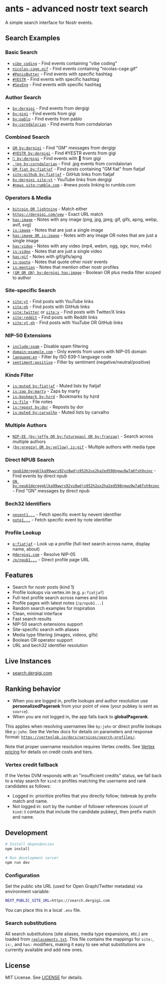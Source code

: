 # ants - advanced nostr text search

A simple search interface for Nostr events.

## Search Examples

### Basic Search

- [`vibe coding`](https://search.dergigi.com/?q=vibe%20coding) - Find events containing "vibe coding"
- [`nicolas-cage.gif`](https://search.dergigi.com/?q=nicolas-cage.gif) - Find events containing "nicolas-cage.gif"
- [`#PenisButter`](https://search.dergigi.com/?q=%23PenisButter) - Find events with specific hashtag
- [`#YESTR`](https://search.dergigi.com/?q=%23YESTR) - Find events with specific hashtag
- [`#SovEng`](https://search.dergigi.com/?q=%23SovEng) - Find events with specific hashtag

### Author Search

- [`by:dergigi`](https://search.dergigi.com/?q=by%3Adergigi) - Find events from dergigi
- [`by:gigi`](https://search.dergigi.com/?q=by%3Agigi) - Find events from gigi
- [`by:pablo`](https://search.dergigi.com/?q=by%3Apablo) - Find events from pablo
- [`by:corndalorian`](https://search.dergigi.com/?q=by%3Acorndalorian) - Find events from corndalorian

### Combined Search

- [`GM by:dergigi`](https://search.dergigi.com/?q=GM%20by%3Adergigi) - Find "GM" messages from dergigi
- [`#YESTR by:dergigi`](https://search.dergigi.com/?q=%23YESTR%20by%3Adergigi) - Find #YESTR events from gigi
- [`👀 by:dergigi`](https://search.dergigi.com/?q=%F0%9F%91%80%20by%3Adergigi) - Find events with 👀 from gigi
- [`.jpg by:corndalorian`](https://search.dergigi.com/?q=.jpg%20by%3Acorndalorian) - Find .jpg events from corndalorian
- [`GM fiat by:fiatjaf`](https://search.dergigi.com/?q=GM%20fiat%20by%3Afiatjaf) - Find posts containing "GM fiat" from fiatjaf
- [`site:github by:fiatjaf`](https://search.dergigi.com/?q=site%3Agithub%20by%3Afiatjaf) - GitHub links from fiatjaf
- [`by:dergigi site:yt`](https://search.dergigi.com/?q=by%3Adergigi%20site%3Ayt) - YouTube links from dergigi
- [`#news site:rumble.com`](https://search.dergigi.com/?q=%23news%20site%3Arumble.com) - #news posts linking to rumble.com

### Operators & Media

- [`bitcoin OR lightning`](https://search.dergigi.com/?q=bitcoin%20OR%20lightning) - Match either
- [`https://dergigi.com/vew`](https://search.dergigi.com/?q=https%3A//dergigi.com/vew) - Exact URL match
- [`has:image`](https://search.dergigi.com/?q=has%3Aimage) - Notes with any image (png, jpg, jpeg, gif, gifs, apng, webp, avif, svg)
- [`is:image`](https://search.dergigi.com/?q=is%3Aimage) - Notes that are just a single image
- [`has:image OR is:image`](https://search.dergigi.com/?q=has%3Aimage%20OR%20is%3Aimage) - Notes with any image OR notes that are just a single image
- [`has:video`](https://search.dergigi.com/?q=has%3Avideo) - Notes with any video (mp4, webm, ogg, ogv, mov, m4v)
- [`is:video`](https://search.dergigi.com/?q=is%3Avideo) - Notes that are just a single video
- [`has:gif`](https://search.dergigi.com/?q=has%3Agif) - Notes with gif/gifs/apng
- [`is:quote`](https://search.dergigi.com/?q=is%3Aquote) - Notes that quote other nostr events
- [`is:mention`](https://search.dergigi.com/?q=is%3Amention) - Notes that mention other nostr profiles
- [`(GM OR GN) by:dergigi has:image`](https://search.dergigi.com/?q=%28GM%20OR%20GN%29%20by%3Adergigi%20has%3Aimage) - Boolean OR plus media filter scoped to author

### Site-specific Search

- [`site:yt`](https://search.dergigi.com/?q=site%3Ayt) - Find posts with YouTube links
- [`site:gh`](https://search.dergigi.com/?q=site%3Agh) - Find posts with GitHub links
- [`site:twitter`](https://search.dergigi.com/?q=site%3Atwitter) or [`site:x`](https://search.dergigi.com/?q=site%3Ax) - Find posts with Twitter/X links
- [`site:reddit`](https://search.dergigi.com/?q=site%3Areddit) - Find posts with Reddit links
- [`site:yt,gh`](https://search.dergigi.com/?q=site%3Ayt%2Cgh) - Find posts with YouTube OR GitHub links

### NIP-50 Extensions

- [`include:spam`](https://search.dergigi.com/?q=include%3Aspam) - Disable spam filtering
- [`domain:example.com`](https://search.dergigi.com/?q=domain%3Aexample.com) - Only events from users with NIP-05 domain
- [`language:en`](https://search.dergigi.com/?q=language%3Aen) - Filter by ISO 639-1 language code
- [`sentiment:positive`](https://search.dergigi.com/?q=sentiment%3Apositive) - Filter by sentiment (negative/neutral/positive)

### Kinds Filter

- [`is:muted by:fiatjaf`](https://search.dergigi.com/?q=is%3Amuted%20by%3Afiatjaf) - Muted lists by fiatjaf
- [`is:zap by:marty`](https://search.dergigi.com/?q=is%3Azap%20by%3Amarty) - Zaps by marty
- [`is:bookmark by:hzrd`](https://search.dergigi.com/?q=is%3Abookmark%20by%3Ahzrd) - Bookmarks by hzrd
- [`is:file`](https://search.dergigi.com/?q=is%3Afile) - File notes
- [`is:repost by:dor`](https://search.dergigi.com/?q=is%3Arepost%20by%3Ador) - Reposts by dor
- [`is:muted by:carvalho`](https://search.dergigi.com/?q=is%3Amuted%20by%3Acarvalho) - Muted lists by carvalho

### Multiple Authors

- [`NIP-EE (by:jeffg OR by:futurepaul OR by:franzap)`](https://search.dergigi.com/?q=NIP-EE%20%28by%3Ajeffg%20OR%20by%3Afuturepaul%20OR%20by%3Afranzap%29) - Search across multiple authors
- [`(by:gregzaj OR by:yellow) is:gif`](https://search.dergigi.com/?q=%28by%3Agregzaj%20OR%20by%3Ayellow%29%20is%3Agif) - Multiple authors with media type

### Direct NPUB Search

- [`npub1dergggklka99wwrs92yz8wdjs952h2ux2ha2ed598ngwu9w7a6fsh9xzpc`](https://search.dergigi.com/?q=npub1dergggklka99wwrs92yz8wdjs952h2ux2ha2ed598ngwu9w7a6fsh9xzpc) - Find events by direct npub
- [`GN by:npub1dergggklka99wwrs92yz8wdjs952h2ux2ha2ed598ngwu9w7a6fsh9xzpc`](https://search.dergigi.com/?q=GN%20by%3Anpub1dergggklka99wwrs92yz8wdjs952h2ux2ha2ed598ngwu9w7a6fsh9xzpc) - Find "GN" messages by direct npub

### Bech32 Identifiers

- [`nevent1...`](https://search.dergigi.com/?q=nevent1...) - Fetch specific event by nevent identifier
- [`note1...`](https://search.dergigi.com/?q=note1...) - Fetch specific event by note identifier

### Profile Lookup

- [`p:fiatjaf`](https://search.dergigi.com/?q=p%3Afiatjaf) - Look up a profile (full-text search across name, display name, about)
- [`@dergigi.com`](https://search.dergigi.com/?q=%40dergigi.com) - Resolve NIP-05
- [`/p/npub1...`](https://search.dergigi.com/?q=/p/npub1...) - Direct profile page URL

## Features

- Search for nostr posts (kind 1)
- Profile lookups via vertex.im (e.g. `p:fiatjaf`)
- Full-text profile search across names and bios
- Profile pages with latest notes (`/p/npub1...`)
- Random search examples for inspiration
- Clean, minimal interface
- Fast search results
- NIP-50 search extensions support
- Site-specific search with aliases
- Media type filtering (images, videos, gifs)
- Boolean OR operator support
- URL and bech32 identifier resolution

## Live Instances

- [search.dergigi.com](https://search.dergigi.com/)

## Ranking behavior

- When you are logged in, profile lookups and author resolution use **personalizedPagerank** from your point of view (your pubkey is sent as `source`).
- When you are not logged in, the app falls back to **globalPagerank**.

This applies when resolving usernames like `by:john` or direct profile lookups like `p:john`. See the Vertex docs for details on parameters and response format: [`https://vertexlab.io/docs/services/search-profiles/`](https://vertexlab.io/docs/services/search-profiles/).

Note that proper username resolution requires Vertex credits. See [Vertex pricing](https://vertexlab.io/pricing/) for details on credit costs and tiers.

### Vertex credit fallback

If the Vertex DVM responds with an "insufficient credits" status, we fall back to a relay search for `kind:0` profiles matching the username and rank candidates as follows:

- Logged in: prioritize profiles that you directly follow; tiebreak by prefix match and name.
- Not logged in: sort by the number of follower references (count of `kind:3` contacts that include the candidate pubkey), then prefix match and name.

## Development

```bash
# Install dependencies
npm install

# Run development server
npm run dev
```

### Configuration

Set the public site URL (used for Open Graph/Twitter metadata) via environment variable:

```bash
NEXT_PUBLIC_SITE_URL=https://search.dergigi.com
```

You can place this in a local `.env` file.

### Search substitutions

All search substitutions (site aliases, media type expansions, etc.) are loaded from [`replacements.txt`](public/replacements.txt). This file contains the mappings for `site:`, `is:`, and `has:` modifiers, making it easy to see what substitutions are currently available and add new ones.

## License

MIT License. See [LICENSE](LICENSE) for details.
